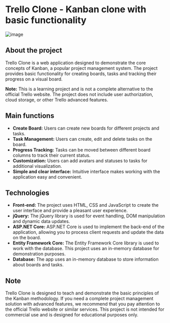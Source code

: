 # Trello Clone - Kanban clone with basic functionality

![image](https://github.com/HatoryHanzo182/Trello/assets/55142468/1555a788-c097-4ea6-a680-ca88bd852d9b)

## About the project

Trello Clone is a web application designed to demonstrate the core concepts of Kanban, a popular project management system. The project provides basic functionality for creating boards, tasks and tracking their progress on a visual board.

**Note:** This is a learning project and is not a complete alternative to the official Trello website. The project does not include user authorization, cloud storage, or other Trello advanced features.

## Main functions

- **Create Board:** Users can create new boards for different projects and tasks.
- **Task Management:** Users can create, edit and delete tasks on the board.
- **Progress Tracking:** Tasks can be moved between different board columns to track their current status.
- **Customization:** Users can add avatars and statuses to tasks for additional visualization.
- **Simple and clear interface:** Intuitive interface makes working with the application easy and convenient.

## Technologies

- **Front-end:** The project uses HTML, CSS and JavaScript to create the user interface and provide a pleasant user experience.
- **jQuery:** The jQuery library is used for event handling, DOM manipulation and dynamic data updates.
- **ASP.NET Core:** ASP.NET Core is used to implement the back-end of the application, allowing you to process client requests and update the data on the board.
- **Entity Framework Core:** The Entity Framework Core library is used to work with the database. This project uses an in-memory database for demonstration purposes.
- **Database:** The app uses an in-memory database to store information about boards and tasks.

## Note

Trello Clone is designed to teach and demonstrate the basic principles of the Kanban methodology. If you need a complete project management solution with advanced features, we recommend that you pay attention to the official Trello website or similar services. This project is not intended for commercial use and is designed for educational purposes only.